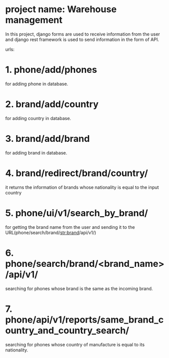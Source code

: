 # project name: Warehouse management
In this project, django forms are used to receive information from the user and django rest framework is used to send information in the form of API.

urls:
# 1. phone/add/phones
for adding phone in database.

# 2. brand/add/country
for adding country in database.

# 3. brand/add/brand
for adding brand in database.

# 4. brand/redirect/brand/country/
it returns the information of brands whose nationality is equal to the input country

# 5. phone/ui/v1/search_by_brand/
for getting the brand name from the user and sending it to the URL(phone/search/brand/<str:brand>/api/v1/)

# 6. phone/search/brand/<brand_name>/api/v1/
searching for phones whose brand is the same as the incoming brand.

# 7. phone/api/v1/reports/same_brand_country_and_country_search/
searching for phones whose country of manufacture is equal to its nationality.

